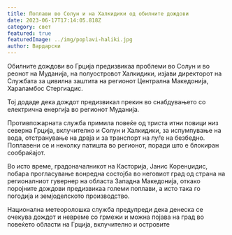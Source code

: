 ```yaml
---
title: Поплави во Солун и на Халкидики од обилните дождови
date: 2023-06-17T17:14:05.818Z
category: свет
featured: true
featuredImage: ../img/poplavi-haliki.jpg
author: Вардарски
---
```

<!--StartFragment-->

Обилните дождови во Грција предизвикаа проблеми во Солун и во реонот на Муданија, на полуостровот Халкидики, изјави директорот на Службата за цивилна заштита на регионот Централна Македонија, Хараламбос Стергиадис.

Тој додаде дека дождот предизвикал прекин во снабдувањето со електрична енергија во регионот Муданија.

Противпожарната служба примила повеќе од триста итни повици низ северна Грција, вклучително и Солун и Халкидики, за испумпување на вода, отстранување на дрвја и за транспорт на луѓе на безбедно. Поплавени се и неколку патишта во регионот, поради што е блокиран сообраќајот.

Во исто време, градоначалникот на Касторија, Јанис Коренџидис, побара прогласување вонредна состојба во неговиот град од страна на регионалниот гувернер на областа Западна Македонија, откако поројните дождови предизвикаа големи поплави, а исто така го погодија и земјоделското производство.

Национална метеоролошка служба предупреди дека денеска се очекува дождот и невреме со грмежи и можна појава на град во повеќето области на Грција, вклучително и островите

<!--EndFragment-->